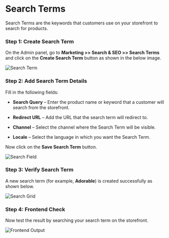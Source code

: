 # Search Terms

Search Terms are the keywords that customers use on your storefront to search for products.

### Step 1: Create Search Term

On the Admin panel, go to **Marketing >> Search & SEO >> Search Terms** and click on the **Create Search Term** button as shown in the below image.

<img src="/images/marketing/searchTerm.png" alt="Search Term" />

### Step 2: Add Search Term Details

Fill in the following fields:

- **Search Query** – Enter the product name or keyword that a customer will search from the storefront.

- **Redirect URL** – Add the URL that the search term will redirect to.  

- **Channel** – Select the channel where the Search Term will be visible. 
 
- **Locale** – Select the language in which you want the Search Term.  

Now click on the **Save Search Term** button.

<img src="/images/marketing/searchField.png" alt="Search Field" />

### Step 3: Verify Search Term

A new search term (for example, **Adorable**) is created successfully as shown below.

<img src="/images/marketing/searchGrids.png" alt="Search Grid" />

### Step 4: Frontend Check

Now test the result by searching your search term on the storefront.

<img src="/images/marketing/frontendOutput.png" alt="Frontend Output" />
